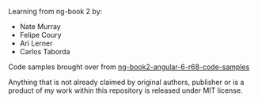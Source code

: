 Learning from ng-book 2 by: 
- Nate Murray 
- Felipe Coury
- Ari Lerner
- Carlos Taborda

Code samples brought over from [ng-book2-angular-6-r68-code-samples](https://github.com/NiLinli/ng-book2-angular-6-r68-code-samples)

Anything that is not already claimed by original authors, publisher or is a product of my work within this repository is released under MIT license.
